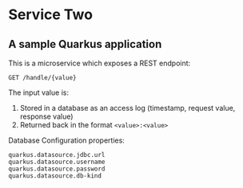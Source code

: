 # Service Two

## A sample Quarkus application

This is a microservice which exposes a REST endpoint:

`GET /handle/{value}`

The input value is:

1. Stored in a database as an access log (timestamp, request value, response value)
2. Returned back in the format `<value>:<value>`

Database Configuration properties:

`quarkus.datasource.jdbc.url`  
`quarkus.datasource.username`  
`quarkus.datasource.password`  
`quarkus.datasource.db-kind`  

